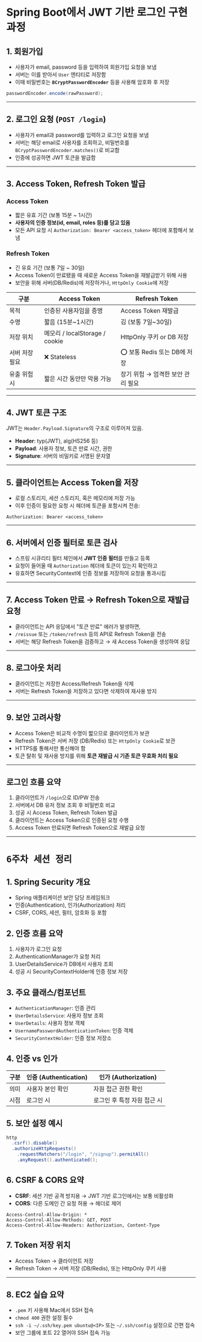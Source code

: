 
# Spring Boot에서 JWT 기반 로그인 구현 과정

## 1. 회원가입

- 사용자가 email, password 등을 입력하여 회원가입 요청을 보냄
- 서버는 이를 받아서 `User` 엔티티로 저장함
- 이때 비밀번호는 **`BCryptPasswordEncoder`** 등을 사용해 암호화 후 저장

```java
passwordEncoder.encode(rawPassword);
```

---

## 2. 로그인 요청 (`POST /login`)

- 사용자가 email과 password를 입력하고 로그인 요청을 보냄
- 서버는 해당 email로 사용자를 조회하고, 비밀번호를 `BCryptPasswordEncoder.matches()`로 비교함
- 인증에 성공하면 JWT 토큰을 발급함

---

## 3. Access Token, Refresh Token 발급

### Access Token
- 짧은 유효 기간 (보통 15분 ~ 1시간)
- **사용자의 인증 정보(id, email, roles 등)를 담고 있음**
- 모든 API 요청 시 `Authorization: Bearer <access_token>` 헤더에 포함해서 보냄

### Refresh Token
- 긴 유효 기간 (보통 7일 ~ 30일)
- Access Token이 만료됐을 때 새로운 Access Token을 재발급받기 위해 사용
- 보안을 위해 서버(DB/Redis)에 저장하거나, `HttpOnly Cookie`에 저장

| 구분            | Access Token                           | Refresh Token                          |
|-----------------|-----------------------------------------|----------------------------------------|
| 목적            | 인증된 사용자임을 증명                  | Access Token 재발급                    |
| 수명            | 짧음 (15분~1시간)                 | 김 (보통 7일~30일)                     |
| 저장 위치       | 메모리 / localStorage / cookie         | HttpOnly 쿠키 or DB 저장               |
| 서버 저장 필요  | ❌ Stateless                            | ⭕ 보통 Redis 또는 DB에 저장            |
| 유출 위험 시    | 짧은 시간 동안만 악용 가능              | 장기 위험 → 엄격한 보안 관리 필요      |

---

## 4. JWT 토큰 구조

JWT는 `Header.Payload.Signature`의 구조로 이루어져 있음.

- **Header**: typ(JWT), alg(HS256 등)
- **Payload**: 사용자 정보, 토큰 만료 시간, 권한
- **Signature**: 서버의 비밀키로 서명된 문자열

---

## 5. 클라이언트는 Access Token을 저장

- 로컬 스토리지, 세션 스토리지, 혹은 메모리에 저장 가능
- 이후 인증이 필요한 요청 시 헤더에 토큰을 포함시켜 전송:

```http
Authorization: Bearer <access_token>
```

---

## 6. 서버에서 인증 필터로 토큰 검사

- 스프링 시큐리티 필터 체인에서 **JWT 인증 필터**를 만들고 등록
- 요청이 들어올 때 `Authorization` 헤더에 토큰이 있는지 확인하고
- 유효하면 SecurityContext에 인증 정보를 저장하여 요청을 통과시킴

---

## 7. Access Token 만료 → Refresh Token으로 재발급 요청

- 클라이언트는 API 응답에서 "토큰 만료" 에러가 발생하면,
- `/reissue` 또는 `/token/refresh` 등의 API로 Refresh Token을 전송
- 서버는 해당 Refresh Token을 검증하고 → 새 Access Token을 생성하여 응답

---

## 8. 로그아웃 처리

- 클라이언트는 저장한 Access/Refresh Token을 삭제
- 서버는 Refresh Token을 저장하고 있다면 삭제하여 재사용 방지

---

## 9. 보안 고려사항

- Access Token은 비교적 수명이 짧으므로 클라이언트가 보관
- Refresh Token은 서버 저장 (DB/Redis) 또는 `HttpOnly Cookie`로 보관
- HTTPS를 통해서만 통신해야 함
- 토큰 탈취 및 재사용 방지를 위해 **토큰 재발급 시 기존 토큰 무효화 처리 필요**


---

## 로그인 흐름 요약

1. 클라이언트가 `/login`으로 ID/PW 전송
2. 서버에서 DB 유저 정보 조회 후 비밀번호 비교
3. 성공 시 Access Token, Refresh Token 발급
4. 클라이언트는 Access Token으로 인증된 요청 수행
5. Access Token 만료되면 Refresh Token으로 재발급 요청

---

# `6주차 세션 정리`

## 1. Spring Security 개요

- Spring 애플리케이션 보안 담당 프레임워크
- 인증(Authentication), 인가(Authorization) 처리
- CSRF, CORS, 세션, 필터, 암호화 등 포함

## 2. 인증 흐름 요약

1. 사용자가 로그인 요청
2. AuthenticationManager가 요청 처리
3. UserDetailsService가 DB에서 사용자 조회
4. 성공 시 SecurityContextHolder에 인증 정보 저장

## 3. 주요 클래스/컴포넌트

- `AuthenticationManager`: 인증 관리
- `UserDetailsService`: 사용자 정보 조회
- `UserDetails`: 사용자 정보 객체
- `UsernamePasswordAuthenticationToken`: 인증 객체
- `SecurityContextHolder`: 인증 정보 저장소

## 4. 인증 vs 인가

| 구분       | 인증 (Authentication)     | 인가 (Authorization)         |
|------------|----------------------------|-------------------------------|
| 의미       | 사용자 본인 확인            | 자원 접근 권한 확인           |
| 시점       | 로그인 시                  | 로그인 후 특정 자원 접근 시   |

## 5. 보안 설정 예시

```java
http
  .csrf().disable()
  .authorizeHttpRequests()
    .requestMatchers("/login", "/signup").permitAll()
    .anyRequest().authenticated();
```

## 6. CSRF & CORS 요약

- **CSRF**: 세션 기반 공격 방지용 → JWT 기반 로그인에서는 보통 비활성화
- **CORS**: 다른 도메인 간 요청 허용 → 헤더로 제어

```http
Access-Control-Allow-Origin: *
Access-Control-Allow-Methods: GET, POST
Access-Control-Allow-Headers: Authorization, Content-Type
```

## 7. Token 저장 위치

- Access Token → 클라이언트 저장
- Refresh Token → 서버 저장 (DB/Redis), 또는 HttpOnly 쿠키 사용

---

## 8. EC2 실습 요약

- `.pem` 키 사용해 Mac에서 SSH 접속
- `chmod 400` 권한 설정 필수
- `ssh -i ~/.ssh/key.pem ubuntu@<IP>` 또는 `~/.ssh/config` 설정으로 간편 접속
- 보안 그룹에 포트 22 열어야 SSH 접속 가능
